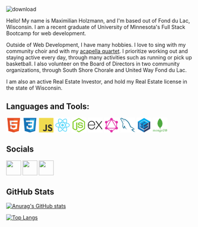 ![download](https://user-images.githubusercontent.com/16532491/230646947-719b86f6-3f6c-4b07-9e2c-95d95e1895a6.png)

Hello! My name is Maximilian Holzmann, and I'm based out of Fond du Lac, Wisconsin. I am a recent graduate of University of Minnesota's Full Stack Bootcamp for web development. 

Outside of Web Development, I have many hobbies. I love to sing with my community choir and with my [acapella quartet](https://maxholzmann.github.io/blueberriesmusic/). I prioritize working out and staying active every day, through many activities such as running or pick up basketball. I also volunteer on the Board of Directors in two community organizations, through South Shore Chorale and United Way Fond du Lac.

I am also an active Real Estate Investor, and hold my Real Estate license in the state of Wisconsin. 

<h2 align="left">Languages and Tools:</h2>
<p align="left">
<img width="40" height="40" src="https://raw.githubusercontent.com/devicons/devicon/1119b9f84c0290e0f0b38982099a2bd027a48bf1/icons/html5/html5-original.svg">
<img width="40" height="40" src="https://raw.githubusercontent.com/devicons/devicon/1119b9f84c0290e0f0b38982099a2bd027a48bf1/icons/css3/css3-original.svg">
<img width="40" height="40" src="https://raw.githubusercontent.com/devicons/devicon/1119b9f84c0290e0f0b38982099a2bd027a48bf1/icons/javascript/javascript-original.svg">
<img width="40" height="40" src="https://raw.githubusercontent.com/devicons/devicon/1119b9f84c0290e0f0b38982099a2bd027a48bf1/icons/react/react-original.svg">
<img width="40" height="40" src="https://raw.githubusercontent.com/devicons/devicon/1119b9f84c0290e0f0b38982099a2bd027a48bf1/icons/nodejs/nodejs-original.svg">
<img width="40" height="40" src="https://raw.githubusercontent.com/devicons/devicon/1119b9f84c0290e0f0b38982099a2bd027a48bf1/icons/express/express-original.svg">
<img width="40" height="40" src="https://raw.githubusercontent.com/devicons/devicon/1119b9f84c0290e0f0b38982099a2bd027a48bf1/icons/graphql/graphql-plain.svg">
<img width="40" height="40" src="https://raw.githubusercontent.com/devicons/devicon/1119b9f84c0290e0f0b38982099a2bd027a48bf1/icons/mysql/mysql-plain.svg">
<img width="40" height="40" src="https://raw.githubusercontent.com/devicons/devicon/1119b9f84c0290e0f0b38982099a2bd027a48bf1/icons/sequelize/sequelize-original.svg">
<img width="40" height="40" src="https://raw.githubusercontent.com/devicons/devicon/1119b9f84c0290e0f0b38982099a2bd027a48bf1/icons/mongodb/mongodb-plain-wordmark.svg">
</p>

<!-- ## Certificates -->

## Socials
<div align="left" margin="10">
<!-- <a href=""><img width="40" height="40" src="https://raw.githubusercontent.com/gauravghongde/social-icons/9d939e1c5b7ea4a24ac39c3e4631970c0aa1b920/SVG/Color/Twitter.svg"/></a> -->
<a href="https://www.linkedin.com/in/maximilian-holzmann-416483216/"><img width="40" height="40" src="https://raw.githubusercontent.com/gauravghongde/social-icons/9d939e1c5b7ea4a24ac39c3e4631970c0aa1b920/SVG/Color/LinkedIN.svg" /></a>
<a href="https://www.instagram.com/maximilian_jh/"><img width="40" height="40" src="https://raw.githubusercontent.com/gauravghongde/social-icons/9d939e1c5b7ea4a24ac39c3e4631970c0aa1b920/SVG/Color/Instagram.svg"/></a>
<a href="https://www.facebook.com/maximilian.holzmann.33"><img width="40" height="40" src="https://raw.githubusercontent.com/gauravghongde/social-icons/9d939e1c5b7ea4a24ac39c3e4631970c0aa1b920/SVG/Color/Facebook.svg"/></a>

## GitHub Stats

[![Anurag's GitHub stats](https://github-readme-stats.vercel.app/api?username=MaxHolzmann)](https://github.com/anuraghazra/github-readme-stats)

[![Top Langs](https://github-readme-stats.vercel.app/api/top-langs/?username=anuraghazra&layout=compact)](https://github.com/anuraghazra/github-readme-stats)

